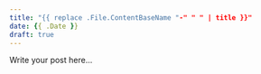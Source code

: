 ```yaml
---
title: "{{ replace .File.ContentBaseName "-" " " | title }}"
date: {{ .Date }}
draft: true
---
```


Write your post here...
